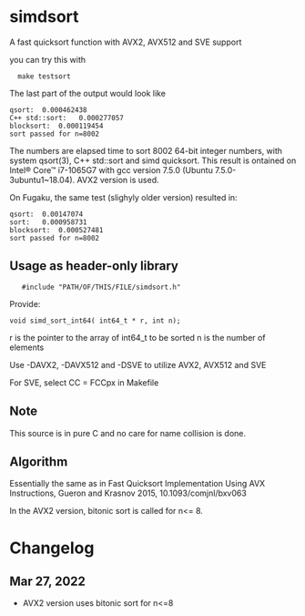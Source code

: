# simdsort

A fast quicksort function with AVX2,  AVX512 and SVE  support

you can try this with

```
  make testsort
```
The last part of the  output would look like
```
qsort:  0.000462438
C++ std::sort:   0.000277057
blocksort:  0.000119454
sort passed for n=8002
```
The numbers are elapsed time to sort 8002 64-bit integer numbers,
with system qsort(3), C++ std::sort  and simd quicksort.
This result is ontained  on Intel® Core™ i7-1065G7 with gcc version
7.5.0 (Ubuntu 7.5.0-3ubuntu1~18.04).   AVX2 version is used.

On Fugaku, the same test (slighyly older version) resulted in:
```
qsort:  0.00147074
sort:   0.000958731
blocksort:  0.000527481
sort passed for n=8002
```

## Usage as header-only library

```
   #include "PATH/OF/THIS/FILE/simdsort.h"
```



Provide:
```
void simd_sort_int64( int64_t * r, int n);
```


r is the pointer to the array of int64_t to be sorted
n is the number of elements

Use  -DAVX2, -DAVX512 and -DSVE   to utilize AVX2, AVX512 and SVE

For SVE, select CC = FCCpx in Makefile

## Note

This source is in pure C and no care for name collision is done.

## Algorithm

Essentially the same as in
Fast Quicksort Implementation Using AVX Instructions,
Gueron and  Krasnov 2015, 
10.1093/comjnl/bxv063

In the AVX2 version, bitonic sort is called for n<= 8.

# Changelog

## Mar 27, 2022

* AVX2 version uses  bitonic sort for n<=8

